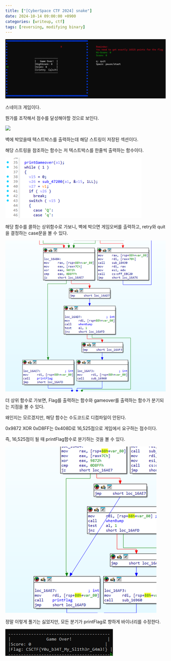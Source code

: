 ```yaml
---
title: ["[CyberSpace CTF 2024] snake"]
date: 2024-10-14 09:00:00 +0900
categories: [writeup, ctf]
tags: [reversing, modifying binary]
---
```


![](assets/img/writeup/ctf/snake_writeup/gM8CeYMosSTACrqGD2RSIMspKPgYiBdkjl849awKSNw=.png)

스네이크 게임이다.

뭔가를 조작해서 점수를 달성해야할 것으로 보인다.

![](assets/img/writeup/ctf/snake_writeupPw39CtfazKh4GPXIi96xrPXIb-_4PbROJD-3rrxOiaQ=.png)

벽에 박았을때 텍스트박스를 출력하는데 해당 스트링이 저장된 섹션이다.

해당 스트링을 참조하는 함수는 저 텍스트박스를 한줄씩 출력하는 함수이다.

![](assets/img/writeup/ctf/snake_writeup/XnxpFh5C0ROx1PySH00Lp3oOum4GY3TZGezVtSd7U8Q=.png)

해당 함수를 콜하는 상위함수로 가보니, 벽에 박으면 게임오버를 출력하고, retry와 quit을 결정하는 case문을 볼 수 있다.

![](assets/img/writeup/ctf/snake_writeup/eiXxgazv0wK3AY7OI49UuWadpZ6aEXEIMnKjM3aKork=.png)

더 상위 함수로 가보면, Flag를 출력하는 함수와 gameover를 출력하는 함수가 분기되는 지점을 볼 수 있다.

왜인지는 모르겠지만, 해당 함수는 수도코드로 디컴파일이 안된다.

0x9872 XOR 0xD8FF는 0x408D로 16,525점으로 게임에서 요구하는 점수이다.

즉, 16,525점이 될 때 printFlag함수로 분기하는 것을 볼 수 있다.

![](assets/img/writeup/ctf/snake_writeup/nC0pPXxmTvD1bZmxcfrWHlTNZ7_Pu09FYcqETPXdgnM=.png)

정말 이렇게 풀기는 싫었지만, 모든 분기가 printFlag로 향하게 바이너리를 수정한다.

![](assets/img/writeup/ctf/snake_writeup/tcywcmxHqL8UskC--MaUS9XKtTrUXfmb9ax9cyuNqWg=.png)

